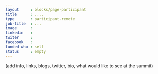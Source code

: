```yaml
---
layout     : blocks/page-participant
title      : ....
type       : participant-remote
job-title  : ...
image      :
linkedin   :
twiter     :
facebook   :
funded-who : self
status     : empty
---
```


(add info, links, blogs, twitter, bio, what would like to see at the summit)
